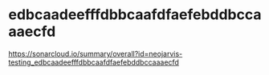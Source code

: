 # edbcaadeefffdbbcaafdfaefebddbccaaaecfd
https://sonarcloud.io/summary/overall?id=neojarvis-testing_edbcaadeefffdbbcaafdfaefebddbccaaaecfd
